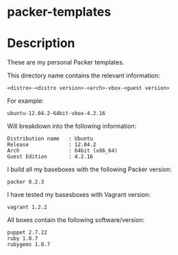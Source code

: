 packer-templates
================

# Description
These are my personal Packer templates.

This directory name contains the relevant information:

    <distro>-<distro version>-<arch>-vbox-<guest version>

For example:

    ubuntu-12.04.2-64bit-vbox-4.2.16

Will breakdown into the following information:

    Distribution name   : Ubuntu
    Release             : 12.04.2
    Arch                : 64bit (x86_64)
    Guest Edition       : 4.2.16

I build all my baseboxes with the following Packer version:

    packer 0.2.3

I have tested my basesboxes with Vagrant version:

    vagrant 1.2.2

All boxes contain the following software/version:

    puppet 2.7.22
    ruby 1.8.7
    rubygems 1.8.7
